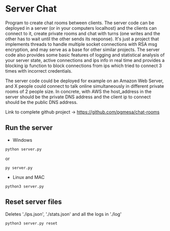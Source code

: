 # Server Chat

Program to create chat rooms between clients. The server code can be deployed in a server (or in your computers localhost) and the clients can connect to it, create private rooms and chat with turns (one writes and the other has to wait until the other sends its response). It's just a project that implements threads to handle multiple socket connections with RSA msg encryption, and may serve as a base for other similar projects. The server code also provides some basic features of logging and statistical analysis of your server state, active connections and ips info in real time and provides a blocking ip function to block connections from ips which tried to connect 3 times with incorrect credentials.

The server code could be deployed for example on an Amazon Web Server, and X people could connect to talk online simultaneously in different private rooms of 2 people size. In concrete, with AWS the host_address in the server should be the private DNS address and the client ip to connect should be the public DNS address.

Link to complete github project -> https://github.com/pgmesa/chat-rooms

## Run the server
- Windows
```
python server.py
```
or 
```
py server.py
```
- Linux and MAC
```
python3 server.py
```

## Reset server files
Deletes './ips.json', './stats.json' and all the logs in './log'
```
python3 server.py reset
```

